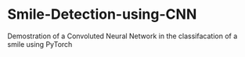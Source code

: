 # Smile-Detection-using-CNN
Demostration of a Convoluted Neural Network in the classifacation of a smile using PyTorch

